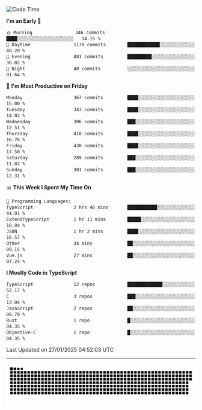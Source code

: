 <!--
<picture>
  <source
    srcset="https://github-readme-stats.vercel.app/api?username=kevinxft&show_icons=true&theme=dark"
    media="(prefers-color-scheme: dark)"
  />
  <source
    srcset="https://github-readme-stats.vercel.app/api?username=kevinxft&show_icons=true"
    media="(prefers-color-scheme: light), (prefers-color-scheme: no-preference)"
  />
  <img src="https://github-readme-stats.vercel.app/api?username=kevinxft&show_icons=true" />
</picture>
-->

<!--START_SECTION:waka-->
![Code Time](http://img.shields.io/badge/Code%20Time-3%2C052%20hrs%2044%20mins-blue)

**I'm an Early 🐤** 

```text
🌞 Morning                346 commits         ████░░░░░░░░░░░░░░░░░░░░░   14.15 % 
🌆 Daytime                1179 commits        ████████████░░░░░░░░░░░░░   48.20 % 
🌃 Evening                881 commits         █████████░░░░░░░░░░░░░░░░   36.02 % 
🌙 Night                  40 commits          ░░░░░░░░░░░░░░░░░░░░░░░░░   01.64 % 
```
📅 **I'm Most Productive on Friday** 

```text
Monday                   367 commits         ████░░░░░░░░░░░░░░░░░░░░░   15.00 % 
Tuesday                  343 commits         ████░░░░░░░░░░░░░░░░░░░░░   14.02 % 
Wednesday                306 commits         ███░░░░░░░░░░░░░░░░░░░░░░   12.51 % 
Thursday                 410 commits         ████░░░░░░░░░░░░░░░░░░░░░   16.76 % 
Friday                   430 commits         ████░░░░░░░░░░░░░░░░░░░░░   17.58 % 
Saturday                 289 commits         ███░░░░░░░░░░░░░░░░░░░░░░   11.82 % 
Sunday                   301 commits         ███░░░░░░░░░░░░░░░░░░░░░░   12.31 % 
```


📊 **This Week I Spent My Time On** 

```text
💬 Programming Languages: 
TypeScript               2 hrs 46 mins       ███████████░░░░░░░░░░░░░░   44.01 % 
ExtendTypeScript         1 hr 11 mins        █████░░░░░░░░░░░░░░░░░░░░   18.84 % 
JSON                     1 hr 2 mins         ████░░░░░░░░░░░░░░░░░░░░░   16.57 % 
Other                    34 mins             ██░░░░░░░░░░░░░░░░░░░░░░░   09.15 % 
Vue.js                   27 mins             ██░░░░░░░░░░░░░░░░░░░░░░░   07.24 % 
```

**I Mostly Code in TypeScript** 

```text
TypeScript               12 repos            █████████████░░░░░░░░░░░░   52.17 % 
C                        3 repos             ███░░░░░░░░░░░░░░░░░░░░░░   13.04 % 
JavaScript               2 repos             ██░░░░░░░░░░░░░░░░░░░░░░░   08.70 % 
Rust                     1 repo              █░░░░░░░░░░░░░░░░░░░░░░░░   04.35 % 
Objective-C              1 repo              █░░░░░░░░░░░░░░░░░░░░░░░░   04.35 % 
```




 Last Updated on 27/01/2025 04:52:03 UTC
<!--END_SECTION:waka-->

---

<picture>
  <source media="(prefers-color-scheme: dark)" srcset="https://raw.githubusercontent.com/kevinxft/kevinxft/output/github-contribution-grid-snake-dark.svg">
  <source media="(prefers-color-scheme: light)" srcset="https://raw.githubusercontent.com/kevinxft/kevinxft/output/github-contribution-grid-snake.svg">
  <img alt="github contribution grid snake animation" src="https://raw.githubusercontent.com/kevinxft/kevinxft/output/github-contribution-grid-snake.svg">
</picture>